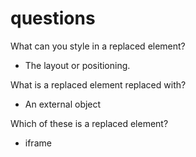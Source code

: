 # questions

What can you style in a replaced element?

* The layout or positioning.

What is a replaced element replaced with?

* An external object

Which of these is a replaced element?

* iframe
